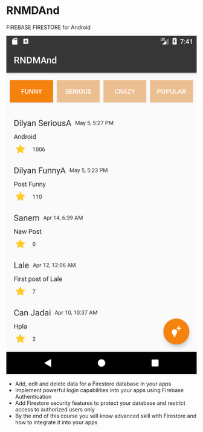 # RNMDAnd

FIREBASE FIRESTORE for Android

![](https://github.com/sadeburgas/RNMDAnd/blob/images_screenshot/images/screenshot_1.png)


* Add, edit and delete data for a Firestore database in your apps
* Implement powerful login capabilities into your apps using Firebase Authentication
* Add Firestore security features to protect your database and restrict access to authorized users only
* By the end of this course you will know advanced skill with Firestore and how to integrate it into your apps
